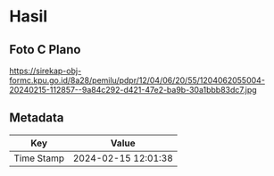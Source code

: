 # Hasil

## Foto C Plano

https://sirekap-obj-formc.kpu.go.id/8a28/pemilu/pdpr/12/04/06/20/55/1204062055004-20240215-112857--9a84c292-d421-47e2-ba9b-30a1bbb83dc7.jpg


## Metadata

| Key        | Value               |
| ---------- | ------------------- |
| Time Stamp | 2024-02-15 12:01:38 |



